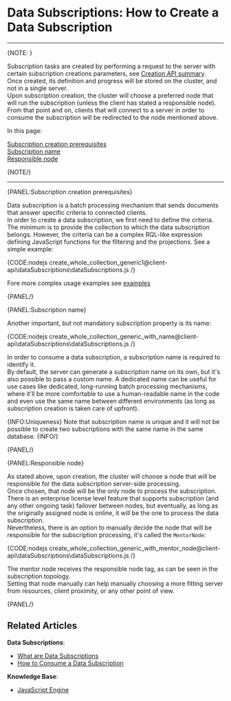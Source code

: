 # Data Subscriptions: How to Create a Data Subscription

---

{NOTE: }

Subscription tasks are created by performing a request to the server with certain subscription creations parameters, see [Creation API summary](api-overview#create-and-createasync-overloads-summary).  
Once created, its definition and progress will be stored on the cluster, and not in a single server.  
Upon subscription creation, the cluster will choose a preferred node that will run the subscription (unless the client has stated a responsible node).  
From that point and on, clients that will connect to a server in order to consume the subscription will be redirected to the node mentioned above.  

In this page:  

[Subscription creation prerequisites](../../../client-api/data-subscriptions/creation/how-to-create-data-subscription#subscription-creation-prerequisites)   
[Subscription name](../../../client-api/data-subscriptions/creation/how-to-create-data-subscription#subscription-name)  
[Responsible node](../../../client-api/data-subscriptions/creation/how-to-create-data-subscription#responsible-node)  

{NOTE/}

---

{PANEL:Subscription creation prerequisites}

Data subscription is a batch processing mechanism that sends documents that answer specific criteria to connected clients.  
In order to create a data subscription, we first need to define the criteria. The minimum is to provide the collection to which the data subscription belongs.
However, the criteria can be a complex RQL-like expression defining JavaScript functions for the filtering and the projections. See a simple example:

{CODE:nodejs create_whole_collection_generic1@client-api\dataSubscriptions\dataSubscriptions.js /}

Fore more complex usage examples see [examples](../../../client-api/data-subscriptions/creation/examples)  

{PANEL/}

{PANEL:Subscription name}

Another important, but not mandatory subscription property is its name: 

{CODE:nodejs create_whole_collection_generic_with_name@client-api\dataSubscriptions\dataSubscriptions.js /}

In order to consume a data subscription, a subscription name is required to identify it.  
By default, the server can generate a subscription name on its own, but it's also possible to pass a custom name. 
A dedicated name can be useful for use cases like dedicated, long-running batch processing mechanisms, where it'll be more comfortable to use a human-readable
name in the code and even use the same name between different environments (as long as subscription creation is taken care of upfront).

{INFO:Uniqueness}
Note that subscription name is unique and it will not be possible to create two subscriptions with the same name in the same database.
{INFO/}

{PANEL/}

{PANEL:Responsible node}

As stated above, upon creation, the cluster will choose a node that will be responsible for the data subscription server-side processing.  
Once chosen, that node will be the only node to process the subscription. There is an enterprise license level feature 
that supports subscription (and any other ongoing task) 
failover between nodes, but eventually, as long as the originally assigned node is online, it will be the one to process the data subscription.  
Nevertheless, there is an option to manually decide the node that will be responsible for the subscription processing, it's called the `MentorNode`:

{CODE:nodejs create_whole_collection_generic_with_mentor_node@client-api\dataSubscriptions\dataSubscriptions.js /}

The mentor node receives the responsible node tag, as can be seen in the subscription topology.  
Setting that node manually can help manually choosing a more fitting server from resources, client proximity, or any other point of view.

{PANEL/}

## Related Articles

**Data Subscriptions**:

- [What are Data Subscriptions](../../../client-api/data-subscriptions/what-are-data-subscriptions)
- [How to Consume a Data Subscription](../../../client-api/data-subscriptions/consumption/how-to-consume-data-subscription)

**Knowledge Base**:

- [JavaScript Engine](../../../server/kb/javascript-engine)
